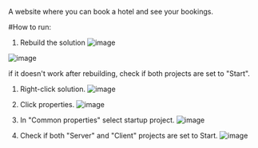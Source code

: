 A website where you can book a hotel and see your bookings.

#How to run:


1. Rebuild the solution
![image](https://github.com/user-attachments/assets/06fa34ab-3e3c-449a-929d-44f8d3e0f180)

![image](https://github.com/user-attachments/assets/d958dda5-a0e0-4435-a497-4cdc2d1764b1)

if it doesn't work after rebuilding, check if both projects are set to "Start".
1. Right-click solution.
![image](https://github.com/user-attachments/assets/87a5d8e3-2d68-49a8-8169-0acf38ae5c8b)


2. Click properties.
![image](https://github.com/user-attachments/assets/8f343716-ca50-462a-923c-b0064ca969df)

4. In "Common properties" select startup project.
![image](https://github.com/user-attachments/assets/93e8cf22-28f8-4027-a1c3-8383a5ed77b5)

6. Check if both "Server" and "Client" projects are set to Start.
![image](https://github.com/user-attachments/assets/0c147a14-02f7-448c-bb59-ef78b21a1d4c)

 

